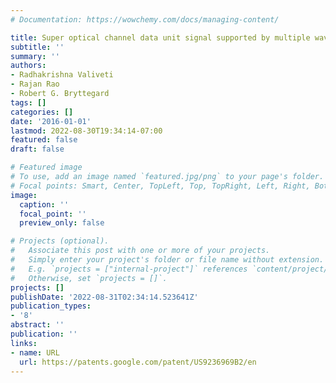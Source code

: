 ```yaml
---
# Documentation: https://wowchemy.com/docs/managing-content/

title: Super optical channel data unit signal supported by multiple wavelengths
subtitle: ''
summary: ''
authors:
- Radhakrishna Valiveti
- Rajan Rao
- Robert G. Bryttegard
tags: []
categories: []
date: '2016-01-01'
lastmod: 2022-08-30T19:34:14-07:00
featured: false
draft: false

# Featured image
# To use, add an image named `featured.jpg/png` to your page's folder.
# Focal points: Smart, Center, TopLeft, Top, TopRight, Left, Right, BottomLeft, Bottom, BottomRight.
image:
  caption: ''
  focal_point: ''
  preview_only: false

# Projects (optional).
#   Associate this post with one or more of your projects.
#   Simply enter your project's folder or file name without extension.
#   E.g. `projects = ["internal-project"]` references `content/project/deep-learning/index.md`.
#   Otherwise, set `projects = []`.
projects: []
publishDate: '2022-08-31T02:34:14.523641Z'
publication_types:
- '8'
abstract: ''
publication: ''
links:
- name: URL
  url: https://patents.google.com/patent/US9236969B2/en
---
```

